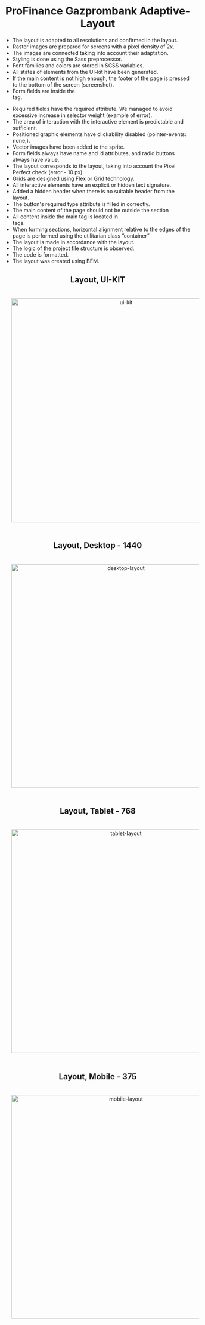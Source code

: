 <h1 align="center">ProFinance Gazprombank Adaptive-Layout </h1>
<ul>
  <li>The layout is adapted to all resolutions and confirmed in the layout.</li>
  <li>Raster images are prepared for screens with a pixel density of 2x.</li>
  <li>The images are connected taking into account their adaptation.</li>
  <li>Styling is done using the Sass preprocessor.</li>
  <li>Font families and colors are stored in SCSS variables.</li>
  <li>All states of elements from the UI-kit have been generated.</li>
  <li>If the main content is not high enough, the footer of the page is pressed to the bottom of the screen (screenshot).</li>
  <li>Form fields are inside the <form> tag.</li>
  <li>Required fields have the required attribute.
We managed to avoid excessive increase in selector weight (example of error).</li>
  <li>The area of ​​interaction with the interactive element is predictable and sufficient.</li>
  <li>Positioned graphic elements have clickability disabled (pointer-events: none;).</li>
  <li>Vector images have been added to the sprite.</li>
  <li>Form fields always have name and id attributes, and radio buttons always have value.</li>
  <li>The layout corresponds to the layout, taking into account the Pixel Perfect check (error - 10 px).</li>
  <li>Grids are designed using Flex or Grid technology.</li>
  <li>All interactive elements have an explicit or hidden text signature.</li>
  <li>Added a hidden header when there is no suitable header from the layout.</li>
  <li>The button's required type attribute is filled in correctly.</li>
  <li>The main content of the page should not be outside the section</li>
  <li>All content inside the main tag is located in <section> tags.</li>
  <li>When forming sections, horizontal alignment relative to the edges of the page is performed using the utilitarian class ”container”</li>
  <li>The layout is made in accordance with the layout.</li>
  <li>The logic of the project file structure is observed.</li>
  <li>The code is formatted.</li>
  <li>The layout was created using BEM.</li>
</ul>
<h2 align="center">Layout, UI-KIT</h2>
<p align="center">
  <img src="assets/ui.png" alt="ui-kit" width="600px" style="padding: 20px"/>
</p>
<h2 align="center">Layout, Desktop - 1440</h2>
<p align="center">
  <img src="assets/Desktop.png" alt="desktop-layout" width="600px" style="padding: 20px"/>
</p>
<h2 align="center">Layout, Tablet - 768</h2>
<p align="center">
  <img src="assets/Tablet.png" alt="tablet-layout" width="600px" style="padding: 20px"/>
</p>
<h2 align="center">Layout, Mobile - 375</h2>
<p align="center">
  <img src="assets/Mobile.png" alt="mobile-layout" width="600px" style="padding: 20px"/>
</p>
